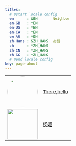 ```yaml
---
titles:
  # @start locale config
  en      : &EN       Neighbor
  en-GB   : *EN
  en-US   : *EN
  en-CA   : *EN
  en-AU   : *EN
  zh-Hans : &ZH_HANS  友链
  zh      : *ZH_HANS
  zh-CN   : *ZH_HANS
  zh-SG   : *ZH_HANS
  # @end locale config
key: page-about
---
```


<table border="0">
<tr>
<td><img src="https://img-blog.csdnimg.cn/72be36ee70514bffa30c596f6ee45a32.png" style="border-radius: 50%; width: 100px"></td><td><a href="https://www.therehello.top/">There,hello</a></td>
</tr>
<td><img src="https://img-blog.csdnimg.cn/eb957e0d977d437c91229626d3975a32.png" style="width: 100px;"></td><td><a href="https://blog.probius.xyz/">探姬</td>
</table>
